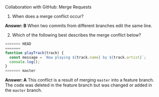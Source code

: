 Collaboration with GitHub: Merge Requests

1. When does a merge conflict occur?

**Answer:  B** When two commits from different branches edit the same line.

2. Which of the following best describes the merge conflict below?

```js
<<<<<<< HEAD
=======
function playTrack(track) {
  const message = `Now playing ${track.name} by ${track.artist}`;
  console.log();
}
>>>>>>> master
```

**Answer:  A** This conflict is a result of merging `master` into a feature branch. The code was deleted in the feature branch but was changed or added in the `master` branch.
